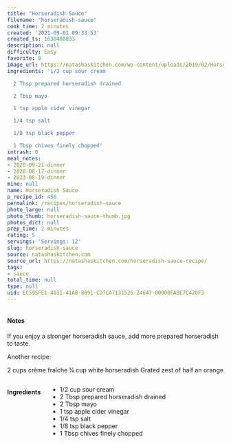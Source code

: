 ```yaml
---
title: "Horseradish Sauce"
filename: "horseradish-sauce"
cook_time: 2 minutes
created: '2021-09-01 09:33:53'
created_ts: 1630488833
description: null
difficulty: Easy
favorite: 0
image_url: https://natashaskitchen.com/wp-content/uploads/2019/02/Horseradish-Sauce-4.jpg
ingredients: '1/2 cup sour cream

  2 Tbsp prepared horseradish drained

  2 Tbsp mayo

  1 tsp apple cider vinegar

  1/4 tsp salt

  1/8 tsp black pepper

  1 Tbsp chives finely chopped'
intrash: 0
meal_notes:
- 2020-09-21-dinner
- 2020-08-17-dinner
- 2023-08-19-dinner
mine: null
name: Horseradish Sauce
p_recipe_id: 456
permalink: /recipes/horseradish-sauce
photo_large: null
photo_thumb: horseradish-sauce-thumb.jpg
photos_dict: null
prep_time: 2 minutes
rating: 5
servings: 'Servings: 12'
slug: horseradish-sauce
source: natashaskitchen.com
source_url: https://natashaskitchen.com/horseradish-sauce-recipe/
tags:
- sauce
total_time: null
type: null
uid: EC595FE1-4031-41AB-8691-CD7CA7131526-24647-00000FABE7C420F3
---
```

<div class="columns large-7 small-12" id="writeup">		<div id="notes"><h4>Notes</h4>
<div class="box box-notes"><p>If you enjoy a stronger horseradish sauce, add more prepared horseradish to taste.</p>
<p>Another recipe:</p>
<p>2 cups crème fraîche
¼ cup white horseradish
Grated zest of half an orange</p>
</div></div>	</div><!-- #writeup -->
</div><!-- #row-one -->
<div class="row" id="row-two">	<div class="columns large-4 small-12" id="ingredients"><h4>Ingredients</h4><div class="box box-ingredients content"><ul>
<li>1/2 cup sour cream</li>
<li>2 Tbsp prepared horseradish drained</li>
<li>2 Tbsp mayo</li>
<li>1 tsp apple cider vinegar</li>
<li>1/4 tsp salt</li>
<li>1/8 tsp black pepper</li>
<li>1 Tbsp chives finely chopped</li>
</ul>
</div>	</div>	<div class="columns large-6 small-12" id="directions">	</div>